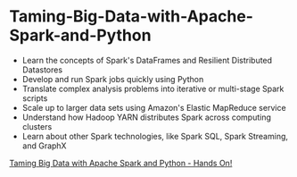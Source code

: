 # Taming-Big-Data-with-Apache-Spark-and-Python

- Learn the concepts of Spark's DataFrames and Resilient Distributed Datastores
- Develop and run Spark jobs quickly using Python
- Translate complex analysis problems into iterative or multi-stage Spark scripts
- Scale up to larger data sets using Amazon's Elastic MapReduce service
- Understand how Hadoop YARN distributes Spark across computing clusters
- Learn about other Spark technologies, like Spark SQL, Spark Streaming, and GraphX

[Taming Big Data with Apache Spark and Python - Hands On!](https://www.udemy.com/course/taming-big-data-with-apache-spark-hands-on/)
